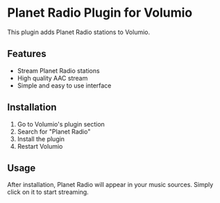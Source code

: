 # Planet Radio Plugin for Volumio

This plugin adds Planet Radio stations to Volumio.

## Features

- Stream Planet Radio stations
- High quality AAC stream
- Simple and easy to use interface

## Installation

1. Go to Volumio's plugin section
2. Search for "Planet Radio"
3. Install the plugin
4. Restart Volumio

## Usage

After installation, Planet Radio will appear in your music sources. Simply click on it to start streaming. 